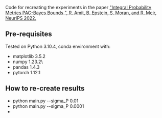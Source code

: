 
Code for recreating the experiments in the paper ["Integral Probability Metrics PAC-Bayes Bounds ", R. Amit, B. Epstein, S. Moran, and R. Meir, NeurIPS 2022.](https://arxiv.org/abs/2207.00614)

## Pre-requisites
Tested on Python 3.10.4, conda environment with:
* matplotlib 3.5.2
* numpy 1.23.2\
* pandas 1.4.3
* pytorch 1.12.1
 

## How to re-create results
* python main.py --sigma_P 0.01
* python main.py --sigma_P 0.0001
* 